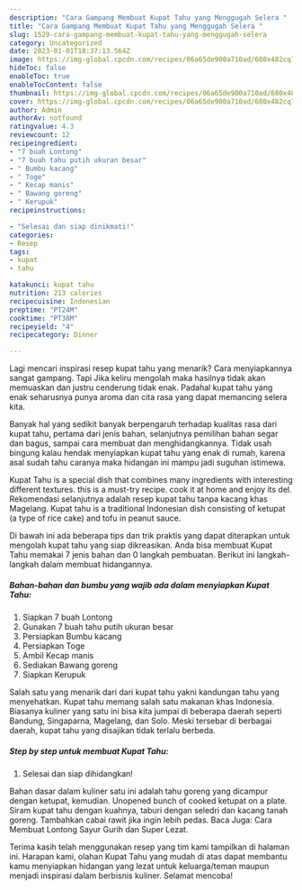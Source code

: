 ```yaml
---
description: "Cara Gampang Membuat Kupat Tahu yang Menggugah Selera "
title: "Cara Gampang Membuat Kupat Tahu yang Menggugah Selera "
slug: 1529-cara-gampang-membuat-kupat-tahu-yang-menggugah-selera
category: Uncategorized
date: 2023-01-01T18:37:13.564Z
image: https://img-global.cpcdn.com/recipes/06a65de900a710ad/680x482cq70/kupat-tahu-foto-resep-utama.jpg
hideToc: false
enableToc: true
enableTocContent: false
thumbnail: https://img-global.cpcdn.com/recipes/06a65de900a710ad/680x482cq70/kupat-tahu-foto-resep-utama.jpg
cover: https://img-global.cpcdn.com/recipes/06a65de900a710ad/680x482cq70/kupat-tahu-foto-resep-utama.jpg
author: Admin
authorAv: notfound
ratingvalue: 4.3
reviewcount: 12
recipeingredient:
- "7 buah Lontong"
- "7 buah tahu putih ukuran besar"
- " Bumbu kacang"
- " Toge"
- " Kecap manis"
- " Bawang goreng"
- " Kerupuk"
recipeinstructions:

- "Selesai dan siap dinikmati!"
categories:
- Resep
tags:
- kupat
- tahu

katakunci: kupat tahu 
nutrition: 213 calories
recipecuisine: Indonesian
preptime: "PT24M"
cooktime: "PT38M"
recipeyield: "4"
recipecategory: Dinner

---
```



Lagi mencari inspirasi resep kupat tahu yang menarik? Cara menyiapkannya sangat gampang. Tapi Jika keliru mengolah maka hasilnya tidak akan memuaskan dan justru cenderung tidak enak. Padahal kupat tahu yang enak seharusnya punya aroma dan cita rasa yang dapat memancing selera kita.


Banyak hal yang sedikit banyak berpengaruh terhadap kualitas rasa dari kupat tahu, pertama dari jenis bahan, selanjutnya pemilihan bahan segar dan bagus, sampai cara membuat dan menghidangkannya. Tidak usah bingung kalau hendak menyiapkan kupat tahu yang enak di rumah, karena asal sudah tahu caranya maka hidangan ini mampu jadi suguhan istimewa.

Kupat Tahu is a special dish that combines many ingredients with interesting different textures. this is a must-try recipe. cook it at home and enjoy its del. Rekomendasi selanjutnya adalah resep kupat tahu tanpa kacang khas Magelang. Kupat tahu is a traditional Indonesian dish consisting of ketupat (a type of rice cake) and tofu in peanut sauce.


Di bawah ini ada beberapa tips dan trik praktis yang dapat diterapkan untuk mengolah kupat tahu yang siap dikreasikan. Anda bisa membuat Kupat Tahu memakai 7 jenis bahan dan 0 langkah pembuatan. Berikut ini langkah-langkah dalam membuat hidangannya.

<!--inarticleads1-->

##### Bahan-bahan dan bumbu yang wajib ada dalam menyiapkan Kupat Tahu:

1. Siapkan 7 buah Lontong
1. Gunakan 7 buah tahu putih ukuran besar
1. Persiapkan  Bumbu kacang
1. Persiapkan  Toge
1. Ambil  Kecap manis
1. Sediakan  Bawang goreng
1. Siapkan  Kerupuk


Salah satu yang menarik dari dari kupat tahu yakni kandungan tahu yang menyehatkan. Kupat tahu memang salah satu makanan khas Indonesia. Biasanya kuliner yang satu ini bisa kita jumpai di beberapa daerah seperti Bandung, Singaparna, Magelang, dan Solo. Meski tersebar di berbagai daerah, kupat tahu yang disajikan tidak terlalu berbeda. 

<!--inarticleads2-->

##### Step by step untuk membuat Kupat Tahu:


1. Selesai dan siap dihidangkan!

Bahan dasar dalam kuliner satu ini adalah tahu goreng yang dicampur dengan ketupat, kemudian. Unopened bunch of cooked ketupat on a plate. Siram kupat tahu dengan kuahnya, taburi dengan seledri dan kacang tanah goreng. Tambahkan cabai rawit jika ingin lebih pedas. Baca Juga: Cara Membuat Lontong Sayur Gurih dan Super Lezat. 

Terima kasih telah menggunakan resep yang tim kami tampilkan di halaman ini. Harapan kami, olahan Kupat Tahu yang mudah di atas dapat membantu kamu menyiapkan hidangan yang lezat untuk keluarga/teman maupun menjadi inspirasi dalam berbisnis kuliner. Selamat mencoba!
